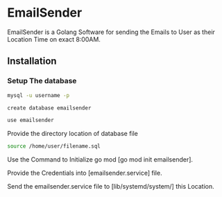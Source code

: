 # EmailSender

EmailSender is a Golang Software for sending the Emails to User as their Location Time on exact 8:00AM.

## Installation

### Setup The database

```bash
mysql -u username -p
```

```bash
create database emailsender
```

```bash
use emailsender
```

Provide the directory location of database file

```bash
source /home/user/filename.sql
```

Use the Command to Initialize go mod [go mod init emailsender].

Provide the Credentials into [emailsender.service] file.

Send the emailsender.service file to [lib/systemd/system/] this Location.
